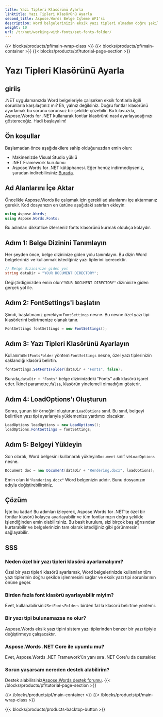 ```yaml
---
title: Yazı Tipleri Klasörünü Ayarla
linktitle: Yazı Tipleri Klasörünü Ayarla
second_title: Aspose.Words Belge İşleme API'si
description: Word belgelerinizin eksik yazı tipleri olmadan doğru şekilde işlenmesini sağlamak için Aspose.Words for .NET'te özel yazı tipleri klasörünün nasıl ayarlanacağını öğrenin.
weight: 10
url: /tr/net/working-with-fonts/set-fonts-folder/
---
```


{{< blocks/products/pf/main-wrap-class >}}
{{< blocks/products/pf/main-container >}}
{{< blocks/products/pf/tutorial-page-section >}}

# Yazı Tipleri Klasörünü Ayarla

## giriiş

.NET uygulamanızda Word belgeleriyle çalışırken eksik fontlarla ilgili sorunlarla karşılaştınız mı? Eh, yalnız değilsiniz. Doğru fontlar klasörünü ayarlamak bu sorunu sorunsuz bir şekilde çözebilir. Bu kılavuzda, Aspose.Words for .NET kullanarak fontlar klasörünü nasıl ayarlayacağınızı göstereceğiz. Hadi başlayalım!

## Ön koşullar

Başlamadan önce aşağıdakilere sahip olduğunuzdan emin olun:

- Makinenizde Visual Studio yüklü
- .NET Framework kurulumu
-  Aspose.Words for .NET kütüphanesi. Eğer henüz indirmediyseniz, şuradan indirebilirsiniz:[Burada](https://releases.aspose.com/words/net/).

## Ad Alanlarını İçe Aktar

Öncelikle Aspose.Words ile çalışmak için gerekli ad alanlarını içe aktarmanız gerekir. Kod dosyanızın en üstüne aşağıdaki satırları ekleyin:

```csharp
using Aspose.Words;
using Aspose.Words.Fonts;
```

Bu adımları dikkatlice izlerseniz fonts klasörünü kurmak oldukça kolaydır.

## Adım 1: Belge Dizinini Tanımlayın

Her şeyden önce, belge dizininize giden yolu tanımlayın. Bu dizin Word belgelerinizi ve kullanmak istediğiniz yazı tiplerini içerecektir.

```csharp
// Belge dizininize giden yol
string dataDir = "YOUR DOCUMENT DIRECTORY";
```

 Değiştirdiğinizden emin olun`"YOUR DOCUMENT DIRECTORY"` dizininize giden gerçek yol ile.

## Adım 2: FontSettings'i başlatın

 Şimdi, başlatmanız gerekiyor`FontSettings` nesne. Bu nesne özel yazı tipi klasörlerini belirtmenize olanak tanır.

```csharp
FontSettings fontSettings = new FontSettings();
```

## Adım 3: Yazı Tipleri Klasörünü Ayarlayın

 Kullanımı`SetFontsFolder` yöntemi`FontSettings` nesne, özel yazı tiplerinizin saklandığı klasörü belirtin.

```csharp
fontSettings.SetFontsFolder(dataDir + "Fonts", false);
```

 Burada,`dataDir + "Fonts"` belge dizininizdeki "Fonts" adlı klasörü işaret eder. İkinci parametre,`false`, klasörün yinelemeli olmadığını gösterir.

## Adım 4: LoadOptions'ı Oluşturun

 Sonra, şunun bir örneğini oluşturun:`LoadOptions` sınıf. Bu sınıf, belgeyi belirtilen yazı tipi ayarlarıyla yüklemenize yardımcı olacaktır.

```csharp
LoadOptions loadOptions = new LoadOptions();
loadOptions.FontSettings = fontSettings;
```

## Adım 5: Belgeyi Yükleyin

 Son olarak, Word belgesini kullanarak yükleyin`Document` sınıf ve`LoadOptions` nesne.

```csharp
Document doc = new Document(dataDir + "Rendering.docx", loadOptions);
```

 Emin olun ki`"Rendering.docx"` Word belgenizin adıdır. Bunu dosyanızın adıyla değiştirebilirsiniz.

## Çözüm

İşte bu kadar! Bu adımları izleyerek, Aspose.Words for .NET'te özel bir fontlar klasörü kolayca ayarlayabilir ve tüm fontlarınızın doğru şekilde işlendiğinden emin olabilirsiniz. Bu basit kurulum, sizi birçok baş ağrısından kurtarabilir ve belgelerinizin tam olarak istediğiniz gibi görünmesini sağlayabilir.

## SSS

### Neden özel bir yazı tipleri klasörü ayarlamalıyım?
Özel bir yazı tipleri klasörü ayarlamak, Word belgelerinizde kullanılan tüm yazı tiplerinin doğru şekilde işlenmesini sağlar ve eksik yazı tipi sorunlarının önüne geçer.

### Birden fazla font klasörü ayarlayabilir miyim?
 Evet, kullanabilirsiniz`SetFontsFolders` birden fazla klasörü belirtme yöntemi.

### Bir yazı tipi bulunamazsa ne olur?
Aspose.Words eksik yazı tipini sistem yazı tiplerinden benzer bir yazı tipiyle değiştirmeye çalışacaktır.

### Aspose.Words .NET Core ile uyumlu mu?
Evet, Aspose.Words .NET Framework'ün yanı sıra .NET Core'u da destekler.

### Sorun yaşarsam nereden destek alabilirim?
 Destek alabilirsiniz[Aspose.Words destek forumu](https://forum.aspose.com/c/words/8).
{{< /blocks/products/pf/tutorial-page-section >}}

{{< /blocks/products/pf/main-container >}}
{{< /blocks/products/pf/main-wrap-class >}}

{{< blocks/products/products-backtop-button >}}
